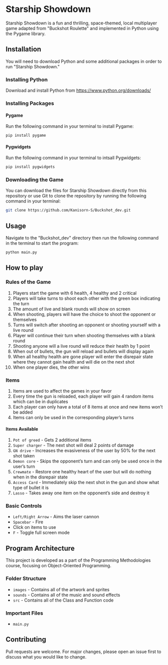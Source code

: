# Starship Showdown

Starship Showdown is a fun and thrilling, space-themed, local multiplayer game adapted from "Buckshot Roulette" and implemented in Python using the Pygame library.

## Installation

You will need to download Python and some additional packages in order to run "Starship Showdown."

### Installing Python
Download and install Python from https://www.python.org/downloads/

### Installing Packages
#### Pygame
Run the following command in your terminal to install Pygame:
```bash
pip install pygame
```
#### Pygwidgets
Run the following command in your terminal to intsall Pygwidgets:
```bash
pip install pygwidgets
```
### Downloading the Game
You can download the files for Starship Showdown directly from this repository or use Git to clone the repository by running the following command in your terminal:
```bash
git clone https://github.com/Kanisorn-S/Buckshot_dev.git
```

## Usage

Navigate to the "Buckshot_dev" directory then run the following command in the terminal to start the program:
```bash
python main.py
```

## How to play
### Rules of the Game
1. Players start the game with 6 health, 4 healthy and 2 critical
2. Players will take turns to shoot each other with the green box indicating the turn
3. The amount of live and blank rounds will show on screen
4. When shooting, players will have the choice to shoot the opponent or themselves
5. Turns will switch after shooting an opponent or shooting yourself with a live round
6. Player will continue their turn when shooting themselves with a blank round
7. Shooting anyone will a live round will reduce their health by 1 point
8. When out of bullets, the gun will reload and bullets will display again
9. When all healthy health are gone player will enter the disrepair state where they cannot gain health and will die on the next shot
10. When one player dies, the other wins

### Items
1. Items are used to affect the games in your favor
2. Every time the gun is reloaded, each player will gain 4 random items which can be in duplicates
3. Each player can only have a total of 8 items at once and new items won’t be added
4. Items can only be used in the corresponding player’s turns

#### Items Available
1. `Pot of greed` - Gets 2 additional items
2. `Super charger` - The next shot will deal 2 points of damage 
3. `GN drive` - Increases the evasiveness of the user by 50% for the next shot taken
4. `Demon core` - Skips the opponent’s turn and can only be used once in the user’s turn
5. `Crewmate` - Restore one healthy heart of the user but will do nothing when in the disrepair state
6. `Access Card` - Immediately skip the next shot in the gun and show what type of bullet it is 
7. `Lasso` - Takes away one item on the opponent’s side and destroy it

### Basic Controls
- `Left/Right Arrow` - Aims the laser cannon
- `Spacebar` - Fire
- Click on items to use
- `F` - Toggle full screen mode


## Program Architecture
This project is developed as a part of the Programming Methodologies course, focusing on Object-Oriented Programming.
### Folder Structure
- `images` - Contains all of the artwork and sprites
- `sounds` - Contains all of the music and sound effects
- `src` - Contains all of the Class and Function code
### Important Files
- `main.py` 



## Contributing

Pull requests are welcome. For major changes, please open an issue first
to discuss what you would like to change.